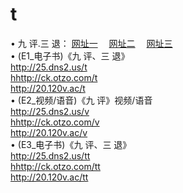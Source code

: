 # t
 &#8226; 九 评.三 退：
<a href="http://25.dns2.us/t/" target="_blank">网址一</a>
　<a href="http://ck.otzo.com/v/" target="_blank">网址二</a>
　<a href="http://20.120v.ac/tt/" target="_blank">网址三</a>
　<br />
&#8226; (E1_电子书)《九 评、三 退》<br />
  <a href="http://25.dns2.us/t/" target="_blank">http://25.dns2.us/t</a><br />
  <a href="http://ck.otzo.com/t/" target="_blank">hhttp://ck.otzo.com/t</a><br />
<a href="http://20.120v.ac/t/" target="_blank">http://20.120v.ac/t</a><br />
 &#8226;  (E2_视频/语音)《九 评》视频/语音<br />
  <a href="http://25.dns2.us/v/" target="_blank">http://25.dns2.us/v</a><br />
  <a href="http://ck.otzo.com/v/" target="_blank">hhttp://ck.otzo.com/v</a><br />
<a href="http://20.120v.ac/v/" target="_blank">http://20.120v.ac/v</a><br />
 &#8226;  (E3_电子书)《九 评、三 退》<br />
  <a href="http://25.dns2.us/tt/" target="_blank">http://25.dns2.us/tt</a><br />
  <a href="http://ck.otzo.com/tt/" target="_blank">hhttp://ck.otzo.com/tt</a><br />
<a href="http://20.120v.ac/tt/" target="_blank">http://20.120v.ac/tt</a><br />

